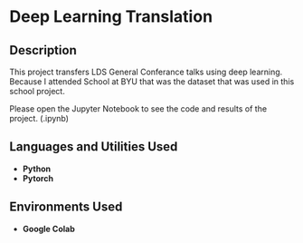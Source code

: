 <h1>Deep Learning Translation</h1>


<h2>Description</h2>
This project transfers LDS General Conferance talks using deep learning.  Because I attended School at BYU that was the dataset that was used in this school project.

Please open the Jupyter Notebook to see the code and results of the project. (.ipynb)
<br />


<h2>Languages and Utilities Used</h2>

- <b>Python</b> 
- <b>Pytorch</b>

<h2>Environments Used </h2>

- <b>Google Colab</b>
